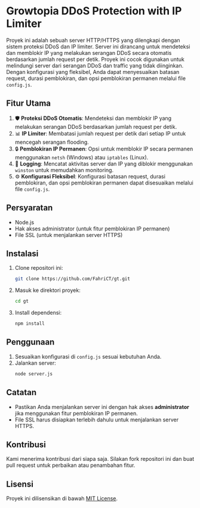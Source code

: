# Growtopia DDoS Protection with IP Limiter

Proyek ini adalah sebuah server HTTP/HTTPS yang dilengkapi dengan sistem proteksi DDoS dan IP limiter. Server ini dirancang untuk mendeteksi dan memblokir IP yang melakukan serangan DDoS secara otomatis berdasarkan jumlah request per detik. Proyek ini cocok digunakan untuk melindungi server dari serangan DDoS dan traffic yang tidak diinginkan. Dengan konfigurasi yang fleksibel, Anda dapat menyesuaikan batasan request, durasi pemblokiran, dan opsi pemblokiran permanen melalui file `config.js`.

## Fitur Utama
1. 🛡️ **Proteksi DDoS Otomatis**: Mendeteksi dan memblokir IP yang melakukan serangan DDoS berdasarkan jumlah request per detik.
2. 📊 **IP Limiter**: Membatasi jumlah request per detik dari setiap IP untuk mencegah serangan flooding.
3. 🔒 **Pemblokiran IP Permanen**: Opsi untuk memblokir IP secara permanen menggunakan `netsh` (Windows) atau `iptables` (Linux).
4. 📝 **Logging**: Mencatat aktivitas server dan IP yang diblokir menggunakan `winston` untuk memudahkan monitoring.
5. ⚙️ **Konfigurasi Fleksibel**: Konfigurasi batasan request, durasi pemblokiran, dan opsi pemblokiran permanen dapat disesuaikan melalui file `config.js`.

## Persyaratan
- Node.js
- Hak akses administrator (untuk fitur pemblokiran IP permanen)
- File SSL (untuk menjalankan server HTTPS)

## Instalasi
1. Clone repositori ini:
    ```bash
    git clone https://github.com/FahriCT/gt.git
    ```
2. Masuk ke direktori proyek:
    ```bash
    cd gt
    ```
3. Install dependensi:
    ```bash
    npm install
    ```

## Penggunaan
1. Sesuaikan konfigurasi di `config.js` sesuai kebutuhan Anda.
2. Jalankan server:
    ```bash
    node server.js
    ```

## Catatan
- Pastikan Anda menjalankan server ini dengan hak akses **administrator** jika menggunakan fitur pemblokiran IP permanen.
- File SSL harus disiapkan terlebih dahulu untuk menjalankan server HTTPS.

## Kontribusi
Kami menerima kontribusi dari siapa saja. Silakan fork repositori ini dan buat pull request untuk perbaikan atau penambahan fitur.

## Lisensi
Proyek ini dilisensikan di bawah [MIT License](LICENSE).
